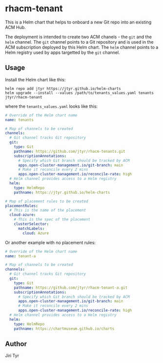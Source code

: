 rhacm-tenant
============

This is a Helm chart that helps to onboard a new Git repo into an existing ACM
Hub.

The deployment is intended to create two ACM chanels - the `git` and the `helm`
channel. The `git` channel points to a Git repository and is used in the ACM
subscription deployed by this Helm chart. The `helm` channel points to a Helm
registry used by apps targetted by the `git` channel.

Usage
-----

Install the Helm chart like this:

```shell
helm repo add jtyr https://jtyr.github.io/helm-charts
helm upgrade --install --values /path/to/tenants_values.yaml tenants jtyr/rhacm-tenant
```

where the `tenants_values.yaml` looks like this:

```yaml
# Override of the Helm chart name
name: tenants

# Map of channels to be created
channels:
  # Git channel tracks Git repository
  git:
    type: Git
    pathname: https://github.com/jtyr/rhacm-tenants.git
    subscriptionAnnotations:
      # Specify which Git branch should be tracked by ACM
      apps.open-cluster-management.io/git-branch: main
      # Make it reconcile every 2 mins
      apps.open-cluster-management.io/reconcile-rate: high
  # Helm channel provides access to a Helm registry
  helm:
    type: HelmRepo
    pathname: https://jtyr.github.io/helm-charts

# Map of placement rules to be created
placementRules:
  # This is the name of the placement
  cloud-azure:
    # This is the spec of the placement
    clusterSelector:
      matchLabels:
        cloud: Azure
```

Or another example with no placement rules:

```yaml
# Override of the Helm chart name
name: tenant-a

# Map of channels to be created
channels:
  # Git channel tracks Git repository
  git:
    type: Git
    pathname: https://github.com/jtyr/rhacm-tenant-a.git
    subscriptionAnnotations:
      # Specify which Git branch should be tracked by ACM
      apps.open-cluster-management.io/git-branch: main
      # Make it reconcile every 2 mins
      apps.open-cluster-management.io/reconcile-rate: high
  # Helm channel provides access to a Helm registry
  helm:
    type: HelmRepo
    pathname: https://chartmuseum.github.io/charts
```

Author
------

Jiri Tyr
